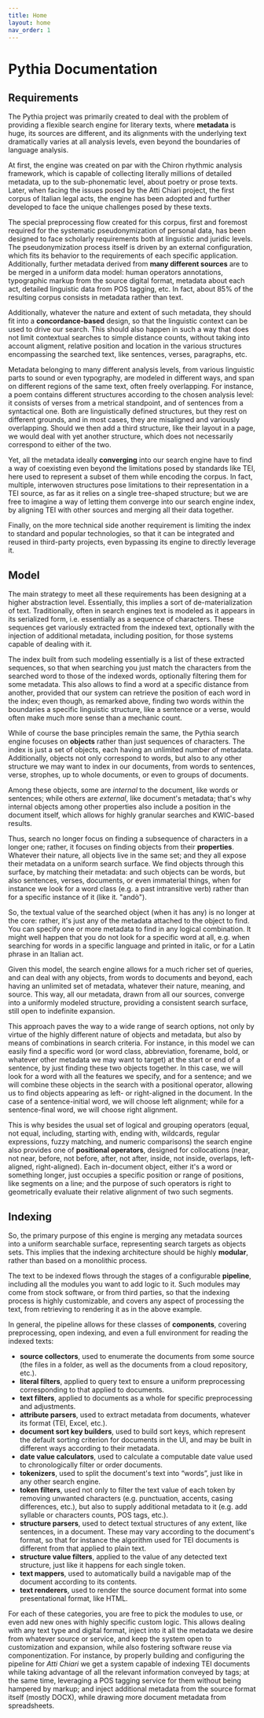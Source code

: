 ```yaml
---
title: Home
layout: home
nav_order: 1
---
```


# Pythia Documentation

## Requirements

The Pythia project was primarily created to deal with the problem of providing a flexible search engine for literary texts, where **metadata** is huge, its sources are different, and its alignments with the underlying text dramatically varies at all analysis levels, even beyond the boundaries of language analysis.

At first, the engine was created on par with the Chiron rhythmic analysis framework, which is capable of collecting literally millions of detailed metadata, up to the sub-phonematic level, about poetry or prose texts. Later, when facing the issues posed by the Atti Chiari project, the first corpus of Italian legal acts, the engine has been adopted and further developed to face the unique challenges posed by these texts.

The special preprocessing flow created for this corpus, first and foremost required for the systematic pseudonymization of personal data, has been designed to face scholarly requirements both at linguistic and juridic levels. The pseudonymization process itself is driven by an external configuration, which fits its behavior to the requirements of each specific application. Additionally, further metadata derived from **many different sources** are to be merged in a uniform data model: human operators annotations, typographic markup from the source digital format, metadata about each act, detailed linguistic data from POS tagging, etc. In fact, about 85% of the resulting corpus consists in metadata rather than text.

Additionally, whatever the nature and extent of such metadata, they should fit into a **concordance-based** design, so that the linguistic context can be used to drive our search. This should also happen in such a way that does not limit contextual searches to simple distance counts, without taking into account aligment, relative position and location in the various structures encompassing the searched text, like sentences, verses, paragraphs, etc.

Metadata belonging to many different analysis levels, from various linguistic parts to sound or even typography, are modeled in different ways, and span on different regions of the same text, often freely overlapping. For instance, a poem contains different structures according to the chosen analysis level: it consists of verses from a metrical standpoint, and of sentences from a syntactical one. Both are linguistically defined structures, but they rest on different grounds, and in most cases, they are misaligned and variously overlapping. Should we then add a third structure, like their layout in a page, we would deal with yet another structure, which does not necessarily correspond to either of the two.

Yet, all the metadata ideally **converging** into our search engine have to find a way of coexisting even beyond the limitations posed by standards like TEI, here used to represent a subset of them while encoding the corpus. In fact, multiple, interwoven structures pose limitations to their representation in a TEI source, as far as it relies on a single tree-shaped structure; but we are free to imagine a way of letting them converge into our search engine index, by aligning TEI with other sources and merging all their data together.

Finally, on the more technical side another requirement is limiting the index to standard and popular technologies, so that it can be integrated and reused in third-party projects, even bypassing its engine to directly leverage it.

## Model

The main strategy to meet all these requirements has been designing at a higher abstraction level. Essentially, this implies a sort of de-materialization of text. Traditionally, often in search engines text is modeled as it appears in its serialized form, i.e. essentially as a sequence of characters. These sequences get variously extracted from the indexed text, optionally with the injection of additional metadata, including position, for those systems capable of dealing with it.

The index built from such modeling essentially is a list of these extracted sequences, so that when searching you just match the characters from the searched word to those of the indexed words, optionally filtering them for some metadata. This also allows to find a word at a specific distance from another, provided that our system can retrieve the position of each word in the index; even though, as remarked above, finding two words within the boundaries a specific linguistic structure, like a sentence or a verse, would often make much more sense than a mechanic count.

While of course the base principles remain the same, the Pythia search engine focuses on **objects** rather than just sequences of characters. The index is just a set of objects, each having an unlimited number of metadata. Additionally, objects not only correspond to words, but also to any other structure we may want to index in our documents, from words to sentences, verse, strophes, up to whole documents, or even to groups of documents.

Among these objects, some are _internal_ to the document, like words or sentences; while others are _external_, like document's metadata; that's why internal objects among other properties also include a position in the document itself, which allows for highly granular searches and KWIC-based results.

Thus, search no longer focus on finding a subsequence of characters in a longer one; rather, it focuses on finding objects from their **properties**. Whatever their nature, all objects live in the same set; and they all expose their metadata on a uniform search surface. We find objects through this surface, by matching their metadata: and such objects can be words, but also sentences, verses, documents, or even immaterial things, when for instance we look for a word class (e.g. a past intransitive verb) rather than for a specific instance of it (like it. "andò").

So, the textual value of the searched object (when it has any) is no longer at the core: rather, it's just any of the metadata attached to the object to find. You can specify one or more metadata to find in any logical combination. It might well happen that you do not look for a specific word at all, e.g. when searching for words in a specific language and printed in italic, or for a Latin phrase in an Italian act.

Given this model, the search engine allows for a much richer set of queries, and can deal with any objects, from words to documents and beyond, each having an unlimited set of metadata, whatever their nature, meaning, and source. This way, all our metadata, drawn from all our sources, converge into a uniformly modeled structure, providing a consistent search surface, still open to indefinite expansion.

This approach paves the way to a wide range of search options, not only by virtue of the highly different nature of objects and metadata, but also by means of combinations in search criteria. For instance, in this model we can easily find a specific word (or word class, abbreviation, forename, bold, or whatever other metadata we may want to target) at the start or end of a sentence, by just finding these two objects together. In this case, we will look for a word with all the features we specify, and for a sentence; and we will combine these objects in the search with a positional operator, allowing us to find objects appearing as left- or right-aligned in the document. In the case of a sentence-initial word, we will choose left alignment; while for a sentence-final word, we will choose right alignment.

This is why besides the usual set of logical and grouping operators (equal, not equal, including, starting with, ending with, wildcards, regular expressions, fuzzy matching, and numeric comparisons) the search engine also provides one of **positional operators**, designed for collocations (near, not near, before, not before, after, not after, inside, not inside, overlaps, left-aligned, right-aligned). Each in-document object, either it's a word or something longer, just occupies a specific position or range of positions, like segments on a line; and the purpose of such operators is right to geometrically evaluate their relative alignment of two such segments.

## Indexing

So, the primary purpose of this engine is merging any metadata sources into a uniform searchable surface, representing search targets as objects sets. This implies that the indexing architecture should be highly **modular**, rather than based on a monolithic process.

The text to be indexed flows through the stages of a configurable **pipeline**, including all the modules you want to add logic to it. Such modules may come from stock software, or from third parties, so that the indexing process is highly customizable, and covers any aspect of processing the text, from retrieving to rendering it as in the above example.

In general, the pipeline allows for these classes of **components**, covering preprocessing, open indexing, and even a full environment for reading the indexed texts:

- **source collectors**, used to enumerate the documents from some source (the files in a folder, as well as the documents from a cloud repository, etc.).
- **literal filters**, applied to query text to ensure a uniform preprocessing corresponding to that applied to documents.
- **text filters**, applied to documents as a whole for specific preprocessing and adjustments.
- **attribute parsers**, used to extract metadata from documents, whatever its format (TEI, Excel, etc.).
- **document sort key builders**, used to build sort keys, which represent the default sorting criterion for documents in the UI, and may be built in different ways according to their metadata.
- **date value calculators**, used to calculate a computable date value used to chronologically filter or order documents.
- **tokenizers**, used to split the document's text into “words”, just like in any other search engine.
- **token filters**, used not only to filter the text value of each token by removing unwanted characters (e.g. punctuation, accents, casing differences, etc.), but also to supply additional metadata to it (e.g. add syllable or characters counts, POS tags, etc.).
- **structure parsers**, used to detect textual structures of any extent, like sentences, in a document. These may vary according to the document's format, so that for instance the algorithm used for TEI documents is different from that applied to plain text.
- **structure value filters**, applied to the value of any detected text structure, just like it happens for each single token.
- **text mappers**, used to automatically build a navigable map of the document according to its contents.
- **text renderers**, used to render the source document format into some presentational format, like HTML.

For each of these categories, you are free to pick the modules to use, or even add new ones with highly specific custom logic. This allows dealing with any text type and digital format, inject into it all the metadata we desire from whatever source or service, and keep the system open to customization and expansion, while also fostering software reuse via componentization. For instance, by properly building and configuring the pipeline for _Atti Chiari_ we get a system capable of indexing TEI documents while taking advantage of all the relevant information conveyed by tags; at the same time, leveraging a POS tagging service for them without being hampered by markup; and inject additional metadata from the source format itself (mostly DOCX), while drawing more document metadata from spreadsheets.
